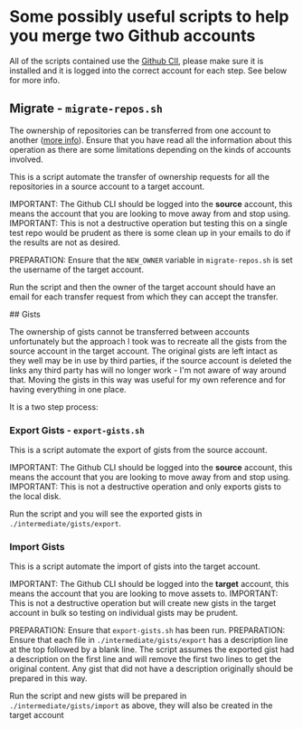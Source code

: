 # Some possibly useful scripts to help you merge two Github accounts

All of the scripts contained use the [Github ClI](https://cli.github.com/), please make sure it is installed and it is logged into the correct account for each step. See below for more info.

## Migrate - `migrate-repos.sh`

The ownership of repositories can be transferred from one account to another ([more info](https://docs.github.com/en/repositories/creating-and-managing-repositories/transferring-a-repository)). Ensure that you have read all the information about this operation as there are some limitations depending on the kinds of accounts involved.

This is a script automate the transfer of ownership requests for all the repositories in a source account to a target account.

IMPORTANT: The Github CLI should be logged into the **source** account, this means the account that you are looking to move away from and stop using.
IMPORTANT: This is not a destructive operation but testing this on a single test repo would be prudent as there is some clean up in your emails to do if the results are not as desired.

PREPARATION: Ensure that the `NEW_OWNER` variable in `migrate-repos.sh` is set the username of the target account.

Run the script and then the owner of the target account should have an email for each transfer request from which they can accept the transfer.

## Gists

The ownership of gists cannot be transferred between accounts unfortunately but the approach I took was to recreate all the gists from the source account in the target account. The original gists are left intact as they well may be in use by third parties, if the source account is deleted the links any third party has will no longer work - I'm not aware of way around that. Moving the gists in this way was useful for my own reference and for having everything in one place.

It is a two step process:

### Export Gists - `export-gists.sh`

This is a script automate the export of gists from the source account.

IMPORTANT: The Github CLI should be logged into the **source** account, this means the account that you are looking to move away from and stop using.
IMPORTANT: This is not a destructive operation and only exports gists to the local disk.

Run the script and you will see the exported gists in `./intermediate/gists/export`.

### Import Gists

This is a script automate the import of gists into the target account.

IMPORTANT: The Github CLI should be logged into the **target** account, this means the account that you are looking to move assets to.
IMPORTANT: This is not a destructive operation but will create new gists in the target account in bulk so testing on individual gists may be prudent.

PREPARATION: Ensure that `export-gists.sh` has been run.
PREPARATION: Ensure that each file in `./intermediate/gists/export` has a description line at the top followed by a blank line. The script assumes the exported gist had a description on the first line and will remove the first two lines to get the original content. Any gist that did not have a description originally should be prepared in this way.

Run the script and new gists will be prepared in `./intermediate/gists/import` as above, they will also be created in the target account
